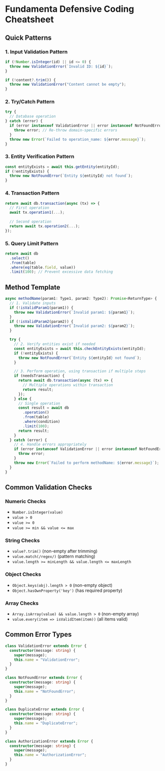 # Fundamenta Defensive Coding Cheatsheet

## Quick Patterns

### 1. Input Validation Pattern
```typescript
if (!Number.isInteger(id) || id <= 0) {
  throw new ValidationError(`Invalid ID: ${id}`);
}

if (!content?.trim()) {
  throw new ValidationError("Content cannot be empty");
}
```

### 2. Try/Catch Pattern
```typescript
try {
  // Database operation
} catch (error) {
  if (error instanceof ValidationError || error instanceof NotFoundError) {
    throw error; // Re-throw domain-specific errors
  }
  throw new Error(`Failed to operation_name: ${error.message}`);
}
```

### 3. Entity Verification Pattern
```typescript
const entityExists = await this.getEntity(entityId);
if (!entityExists) {
  throw new NotFoundError(`Entity ${entityId} not found`);
}
```

### 4. Transaction Pattern
```typescript
return await db.transaction(async (tx) => {
  // First operation
  await tx.operation1(...);
  
  // Second operation
  return await tx.operation2(...);
});
```

### 5. Query Limit Pattern
```typescript
return await db
  .select()
  .from(table)
  .where(eq(table.field, value))
  .limit(100); // Prevent excessive data fetching
```

## Method Template

```typescript
async methodName(param1: Type1, param2: Type2): Promise<ReturnType> {
  // 1. Validate inputs
  if (!isValidParam1(param1)) {
    throw new ValidationError(`Invalid param1: ${param1}`);
  }
  if (!isValidParam2(param2)) {
    throw new ValidationError(`Invalid param2: ${param2}`);
  }

  try {
    // 2. Verify entities exist if needed
    const entityExists = await this.checkEntityExists(entityId);
    if (!entityExists) {
      throw new NotFoundError(`Entity ${entityId} not found`);
    }

    // 3. Perform operation, using transaction if multiple steps
    if (needsTransaction) {
      return await db.transaction(async (tx) => {
        // Multiple operations within transaction
        return result;
      });
    } else {
      // Single operation
      const result = await db
        .operation()
        .from(table)
        .where(condition)
        .limit(100);
      return result;
    }
  } catch (error) {
    // 4. Handle errors appropriately
    if (error instanceof ValidationError || error instanceof NotFoundError) {
      throw error;
    }
    throw new Error(`Failed to perform methodName: ${error.message}`);
  }
}
```

## Common Validation Checks

### Numeric Checks
- `Number.isInteger(value)`
- `value > 0`
- `value >= 0`
- `value >= min && value <= max`

### String Checks
- `value?.trim()` (non-empty after trimming)
- `value.match(/regex/)` (pattern matching)
- `value.length >= minLength && value.length <= maxLength`

### Object Checks
- `Object.keys(obj).length > 0` (non-empty object)
- `Object.hasOwnProperty('key')` (has required property)

### Array Checks
- `Array.isArray(value) && value.length > 0` (non-empty array)
- `value.every(item => isValidItem(item))` (all items valid)

## Common Error Types

```typescript
class ValidationError extends Error {
  constructor(message: string) {
    super(message);
    this.name = "ValidationError";
  }
}

class NotFoundError extends Error {
  constructor(message: string) {
    super(message);
    this.name = "NotFoundError";
  }
}

class DuplicateError extends Error {
  constructor(message: string) {
    super(message);
    this.name = "DuplicateError";
  }
}

class AuthorizationError extends Error {
  constructor(message: string) {
    super(message);
    this.name = "AuthorizationError";
  }
}
```